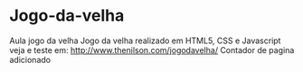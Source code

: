 # Jogo-da-velha
Aula jogo da velha
Jogo da velha realizado em HTML5, CSS e Javascript
veja e teste em:
http://www.thenilson.com/jogodavelha/
Contador de pagina adicionado

